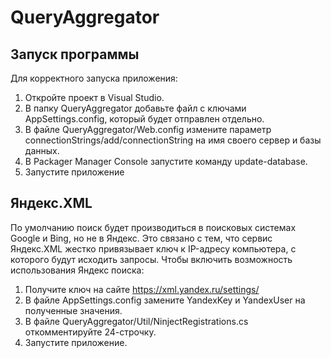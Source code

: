 # QueryAggregator
## Запуск программы
Для корректного запуска приложения:
1. Откройте проект в Visual Studio.
2. В папку QueryAggregator добавьте файл c ключами AppSettings.config, который будет отправлен отдельно.
3. В файле QueryAggregator/Web.config измените параметр connectionStrings/add/connectionString на имя своего сервер и базы данных.
4. В Packager Manager Console запустите команду update-database.
5. Запустите приложение

## Яндекс.XML
По умолчанию поиск будет производиться в поисковых системах Google и Bing, но не в Яндекс. Это связано с тем, что сервис Яндекс.XML жестко привязывает ключ к IP-адресу компьютера, с которого будут исходить запросы.
Чтобы включить возможность использования Яндекс поиска:
1. Получите ключ на сайте https://xml.yandex.ru/settings/
2. В файле AppSettings.config замените YandexKey и YandexUser на полученные значения.
3. В файле QueryAggregator/Util/NinjectRegistrations.cs откомментируйте 24-строчку.
4. Запустите приложение.
